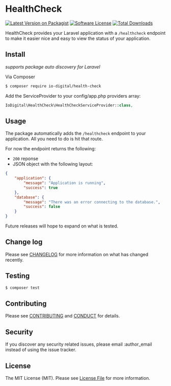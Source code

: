 # HealthCheck

[![Latest Version on Packagist][ico-version]][link-packagist]
[![Software License][ico-license]](LICENSE.md)
[![Total Downloads][ico-downloads]][link-downloads]


HealthCheck provides your Laravel application with a `/healthcheck` endpoint to make it easier nice and easy to view the status of your application.


## Install

*supports package auto discovery for Laravel*

Via Composer

``` bash
$ composer require io-digital/health-check
```

Add the ServiceProvider to your config/app.php providers array:

``` php
IoDigital\HealthCheck\HealthCheckServiceProvider::class,
```

## Usage

The package automatically adds the `/healthcheck` endpoint to your application. All you need to do is hit that route.

For now the endpoint returns the following:

* `200` reponse
* JSON object with the following layout:

```json
{
    "application": {
        "message": "Application is running",
        "success": true
    },
    "database": {
        "message": "There was an error connecting to the database.",
        "success": false
    }
}
```

Future releases will hope to expand on what is tested.

## Change log

Please see [CHANGELOG](CHANGELOG.md) for more information on what has changed recently.

## Testing

``` bash
$ composer test
```

## Contributing

Please see [CONTRIBUTING](CONTRIBUTING.md) and [CONDUCT](CONDUCT.md) for details.

## Security

If you discover any security related issues, please email :author_email instead of using the issue tracker.

## License

The MIT License (MIT). Please see [License File](LICENSE.md) for more information.

[ico-version]: https://img.shields.io/packagist/v/:vendor/:package_name.svg?style=flat-square
[ico-license]: https://img.shields.io/badge/license-MIT-brightgreen.svg?style=flat-square
[ico-downloads]: https://img.shields.io/packagist/dt/io-digital/healthcheck.svg?style=flat-square

[link-packagist]: https://packagist.org/packages/io-digital/health-check
[link-downloads]: https://packagist.org/packages/io-digital/health-check
[link-author]: https://github.com/io-digital
[link-contributors]: ../../contributors
